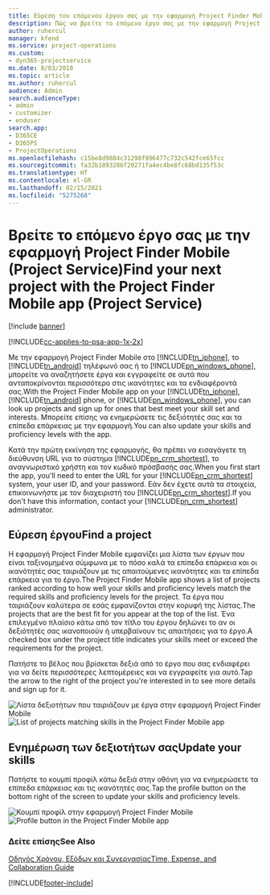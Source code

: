 ```yaml
---
title: Εύρεση του επόμενου έργου σας με την εφαρμογή Project Finder Mobile
description: Πώς να βρείτε το επόμενο έργο σας με την εφαρμογή Project Finder Mobile για το Project Service
author: ruhercul
manager: kfend
ms.service: project-operations
ms.custom:
- dyn365-projectservice
ms.date: 8/03/2018
ms.topic: article
ms.author: ruhercul
audience: Admin
search.audienceType:
- admin
- customizer
- enduser
search.app:
- D365CE
- D365PS
- ProjectOperations
ms.openlocfilehash: c15be8d9884c31298f996477c732c542fce65fcc
ms.sourcegitcommit: fa32b1893286f20271fa4ec4be8fc68bd135f53c
ms.translationtype: HT
ms.contentlocale: el-GR
ms.lasthandoff: 02/15/2021
ms.locfileid: "5275268"
---
```

# <a name="find-your-next-project-with-the-project-finder-mobile-app-project-service"></a><span data-ttu-id="23964-103">Βρείτε το επόμενο έργο σας με την εφαρμογή Project Finder Mobile (Project Service)</span><span class="sxs-lookup"><span data-stu-id="23964-103">Find your next project with the Project Finder Mobile app (Project Service)</span></span>

[!include [banner](../includes/psa-now-project-operations.md)]

[!INCLUDE[cc-applies-to-psa-app-1x-2x](../includes/cc-applies-to-psa-app-1x-2x.md)]

<span data-ttu-id="23964-104">Με την εφαρμογή Project Finder Mobile στο [!INCLUDE[tn_iphone](../includes/tn-iphone.md)], το [!INCLUDE[tn_android](../includes/tn-android.md)] τηλέφωνό σας ή το [!INCLUDE[pn_windows_phone](../includes/pn-windows-phone.md)], μπορείτε να αναζητήσετε έργα και εγγραφείτε σε αυτά που ανταποκρίνονται περισσότερο στις ικανότητες και τα ενδιαφέροντά σας.</span><span class="sxs-lookup"><span data-stu-id="23964-104">With the Project Finder Mobile app on your [!INCLUDE[tn_iphone](../includes/tn-iphone.md)], [!INCLUDE[tn_android](../includes/tn-android.md)] phone, or [!INCLUDE[pn_windows_phone](../includes/pn-windows-phone.md)], you can look up projects and sign up for ones that best meet your skill set and interests.</span></span> <span data-ttu-id="23964-105">Μπορείτε επίσης να ενημερώσετε τις δεξιότητές σας και τα επίπεδα επάρκειας με την εφαρμογή.</span><span class="sxs-lookup"><span data-stu-id="23964-105">You can also update your skills and proficiency levels with the app.</span></span>  
  
 <span data-ttu-id="23964-106">Κατά την πρώτη εκκίνηση της εφαρμογής, θα πρέπει να εισαγάγετε τη διεύθυνση URL για το σύστημα [!INCLUDE[pn_crm_shortest](../includes/pn-crm-shortest.md)], το αναγνωριστικό χρήστη και τον κωδικό πρόσβασής σας.</span><span class="sxs-lookup"><span data-stu-id="23964-106">When you first start the app, you'll need to enter the URL for your [!INCLUDE[pn_crm_shortest](../includes/pn-crm-shortest.md)] system, your user ID, and your password.</span></span> <span data-ttu-id="23964-107">Εάν δεν έχετε αυτά τα στοιχεία, επικοινωνήστε με τον διαχειριστή του [!INCLUDE[pn_crm_shortest](../includes/pn-crm-shortest.md)].</span><span class="sxs-lookup"><span data-stu-id="23964-107">If you don't have this information,  contact your [!INCLUDE[pn_crm_shortest](../includes/pn-crm-shortest.md)] administrator.</span></span>  
  
## <a name="find-a-project"></a><span data-ttu-id="23964-108">Εύρεση έργου</span><span class="sxs-lookup"><span data-stu-id="23964-108">Find a project</span></span>  
 <span data-ttu-id="23964-109">Η εφαρμογή Project Finder Mobile εμφανίζει μια λίστα των έργων που είναι ταξινομημένα σύμφωνα με το πόσο καλά τα επίπεδα επάρκεια και οι ικανότητές σας ταιριάζουν με τις απαιτούμενες ικανότητες και τα επίπεδα επάρκεια για το έργο.</span><span class="sxs-lookup"><span data-stu-id="23964-109">The Project Finder Mobile app shows a list of projects ranked according to how well your skills and proficiency levels match the required skills and proficiency levels for the project.</span></span> <span data-ttu-id="23964-110">Τα έργα που ταιριάζουν καλύτερα σε εσάς εμφανίζονται στην κορυφή της λίστας.</span><span class="sxs-lookup"><span data-stu-id="23964-110">The projects that are the best fit for you appear at the top of the list.</span></span> <span data-ttu-id="23964-111">Ένα επιλεγμένο πλαίσιο κάτω από τον τίτλο του έργου δηλώνει το αν οι δεξιότητές σας ικανοποιούν ή υπερβαίνουν τις απαιτήσεις για το έργο.</span><span class="sxs-lookup"><span data-stu-id="23964-111">A checked box under the project title indicates your skills meet or exceed the requirements for the project.</span></span>  
  
 <span data-ttu-id="23964-112">Πατήστε το βέλος που βρίσκεται δεξιά από το έργο που σας ενδιαφέρει για να δείτε περισσότερες λεπτομέρειες και να εγγραφείτε για αυτό.</span><span class="sxs-lookup"><span data-stu-id="23964-112">Tap the arrow to the right of the project you're interested in to see more details and sign up for it.</span></span>  
  
 <span data-ttu-id="23964-113">![Λίστα δεξιοτήτων που ταιριάζουν με έργα στην εφαρμογή Project Finder Mobile](../psa/media/project-service-project-finder-list.png "Λίστα δεξιοτήτων που ταιριάζουν με έργα στην εφαρμογή Project Finder Mobile")</span><span class="sxs-lookup"><span data-stu-id="23964-113">![List of projects matching skills in the Project Finder Mobile app](../psa/media/project-service-project-finder-list.png "List of projects matching skills in the Project Finder Mobile app")</span></span>  
  
## <a name="update-your-skills"></a><span data-ttu-id="23964-114">Ενημέρωση των δεξιοτήτων σας</span><span class="sxs-lookup"><span data-stu-id="23964-114">Update your skills</span></span>  
 <span data-ttu-id="23964-115">Πατήστε το κουμπί προφίλ κάτω δεξιά στην οθόνη για να ενημερώσετε τα επίπεδα επάρκειας και τις ικανότητές σας.</span><span class="sxs-lookup"><span data-stu-id="23964-115">Tap the profile button on the bottom right of the screen to update your skills and proficiency levels.</span></span>  
  
 <span data-ttu-id="23964-116">![Κουμπί προφίλ στην εφαρμογή Project Finder Mobile](../psa/media/project-service-project-finder-profile.png "Κουμπί προφίλ στην εφαρμογή Project Finder Mobile")</span><span class="sxs-lookup"><span data-stu-id="23964-116">![Profile button in the Project Finder Mobile app](../psa/media/project-service-project-finder-profile.png "Profile button in the Project Finder Mobile app")</span></span>  
  
### <a name="see-also"></a><span data-ttu-id="23964-117">Δείτε επίσης</span><span class="sxs-lookup"><span data-stu-id="23964-117">See Also</span></span>  
 [<span data-ttu-id="23964-118">Οδηγός Χρόνου, Εξόδων και Συνεργασίας</span><span class="sxs-lookup"><span data-stu-id="23964-118">Time, Expense, and Collaboration Guide</span></span>](../psa/time-expense-collaboration-guide.md)


[!INCLUDE[footer-include](../includes/footer-banner.md)]